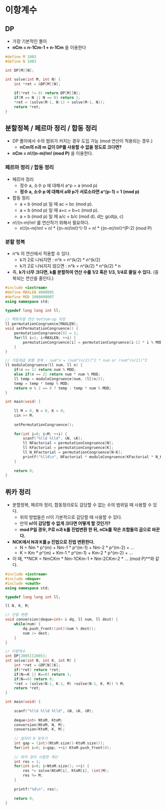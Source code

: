 # 이항계수

## DP

- 가장 기본적인 풀이
- **nCm = n-1Cm-1 + n-1Cm** 을 이용한다

```cpp
#define M 1003
#define N 1003

int DP[M][N];

int solve(int M, int N) {
    int *ret = &DP[M][N];
    
    if(*ret != 0) return DP[M][N];
    if(M == N || N == 0) return 1;
    *ret = (solve(M-1, N-1) + solve(M-1, N));
    return *ret;
}

```

## 분할정복 / 페르마 정리 / 합동 정리

- DP 풀이에서 수의 범위가 커지는 경우 도입 가능 (mod 연산이 적용되는 경우.)
    - **nCm의 n과 m 값이 DP를 사용할 수 없을 정도로 크다면?**
- **nCm = n!/(n-m)!m! (mod P)** 을 이용한다.

### 페르마 정리 / 합동 정리

- 페르마 정리
    - 정수 a, 소수 p 에 대해서 a^p = a (mod p)
    - **정수 a, 소수 p 에 대해서 a와 p가 서로소라면 a^(p-1) = 1 (mod p)**
- 합동 정리
    - a = b (mod p) 일 때 ac = bc (mod p).
    - a = b (mod p) 일 때 a+c = b+c (mod p).
    - a = b (mod p) 일 때 a/c = b/c (mod d). d는 gcd(p, c)
- n!/(n-m)!m! 를 연산하기 위해서 필요하다.
    - n!/(n-m)!m! = n! * {(n-m)!m!}^(-1) = n! * {(n-m)!m!}^(P-2) (mod P)

### 분할 정복

- n^k 의 연산에서 적용할 수 있다.
    - k가 2로 나눠지면 : n^k = n^(k/2) * n^(k/2)
    - k가 2로 나눠지지 않으면 : n^k = n^(k/2) * n^(k/2) * n
- 즉, **k가 너무 크다면, k를 분할하여 연산 수를 1/2 혹은 1/3, 1/4로 줄일 수 있다.** (중복되는 연산을 줄인다.)

```cpp
#include <iostream>
#define MAXLEN 4000005
#define MOD 1000000007
using namespace std;

typedef long long int ll;

// 팩토리얼 연산 bottom-up 저장
ll permutationCongruence[MAXLEN];
void setPermutationCongruence() {
    permutationCongruence[0] = 1;
    for(ll i=1; i<MAXLEN; ++i) {
        permutationCongruence[i] = permutationCongruence[i-1] * i % MOD;
    }
}

// 거듭제곱 분할 정복 : num^n = (num^(n/2))^2 * num or (num^(n/2))^2
ll moduloCongruence(ll num, ll n) {
    if(n == 1) return num % MOD;
    else if(n == 2) return num * num % MOD;
    ll temp = moduloCongruence(num, (ll)n/2);
    temp = temp * temp % MOD;
    return n % 2 == 0 ? temp : temp * num % MOD;
}

int main(void) {
    
    ll M = 0, N = 0, K = 0;
    cin >> M;
    
    setPermutationCongruence();
    
    for(int i=0; i<M; ++i) {
        scanf("%lld %lld", &N, &K);
        ll NFactorial = permutationCongruence[N];
        ll KFactorial = permutationCongruence[K];
        ll N_KFactorial = permutationCongruence[N-K];
        printf("%lld\n", NFactorial * moduloCongruence(KFactorial * N_KFactorial % MOD, MOD-2) % MOD);
    }
    
    return 0;
}

```

## 뤼카 정리

- 분할정복, 페르마 정리, 합동정리로도 감당할 수 없는 수의 범위일 때 사용할 수 있다.
    - 위의 방법들은 n!이 기본적으로 감당할 때 사용할 수 있다.
    - 만약 **n!이 감당할 수 없게 크다면 어떻게 할 것인가?**
    - **mod P일 경우, P로 n과 k를 진법변환 한 뒤, nCk를 작은 조합들의 곱으로 바꾼다.**
- **NCK에서 N과 K를 p 진법으로 진법 변환한다.**
    - N = Nm \* p^(m) + Nm-1 \* p^(m-1) + Nm-2 \* p^(m-2) + ...
    - K = Km \* p^(m) + Km-1 \* p^(m-1) + Km-2 \* p^(m-2) + ...
- 이 때, **NCK = NmCKm \* Nm-1CKm-1 \* Nm-2CKm-2 \* ... (mod P)**와 같다.


```cpp
#include <iostream>
#include <deque>
#include <cmath>
using namespace std;

typedef long long int ll;

ll N, K, M;

// 진법 변환
void conversion(deque<int> & dq, ll num, ll dest) {
    while(num) {
        dq.push_front((int)(num % dest));
        num /= dest;
    }
}

// 이항계수
int DP[2005][2005];
int solve(int N, int K, int M) {
    int *ret = &DP[N][K];
    if(*ret) return *ret;
    if(N==K || K==0) return 1;
    if(N==0) return 0;
    *ret = (solve(N-1, K-1, M) +solve(N-1, K, M)) % M;
    return *ret;
}

int main(void) {
    
    scanf("%lld %lld %lld", &N, &K, &M);
    
    deque<int> NtoM, KtoM;
    conversion(NtoM, N, M);
    conversion(KtoM, K, M);
    
    // 앞자리 0 맞추기
    int gap = (int)(NtoM.size()-KtoM.size());
    for(int i=0; i<gap; ++i) KtoM.push_front(0);
    
    // 뤼카 정리 사용한 계산
    int res = 1;
    for(int i=0; i<NtoM.size(); ++i) {
        res *= solve(NtoM[i], KtoM[i], (int)M);
        res %= M;
    }
    
    printf("%d\n", res);
    
    return 0;
}

```
